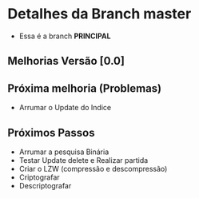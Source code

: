 # Detalhes da Branch master

- Essa é a branch **PRINCIPAL**

## Melhorias Versão [0.0]
 

## Próxima melhoria (Problemas) 

- Arrumar o Update do Indice


## Próximos Passos

- Arrumar a pesquisa Binária
- Testar Update delete e Realizar partida
- Criar o LZW (compressão e descompressão)
- Criptografar
- Descriptografar

